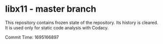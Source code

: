 # libx11 - master branch

This repository contains frozen state of the repository.
Its history is cleared. It is used only for static code
analysis with Codacy.

Commit Time: 1695166897